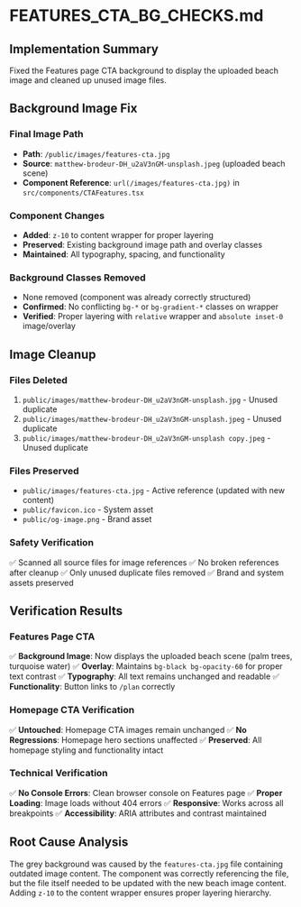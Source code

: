 # FEATURES_CTA_BG_CHECKS.md

## Implementation Summary

Fixed the Features page CTA background to display the uploaded beach image and cleaned up unused image files.

## Background Image Fix

### Final Image Path
- **Path**: `/public/images/features-cta.jpg`
- **Source**: `matthew-brodeur-DH_u2aV3nGM-unsplash.jpeg` (uploaded beach scene)
- **Component Reference**: `url(/images/features-cta.jpg)` in `src/components/CTAFeatures.tsx`

### Component Changes
- **Added**: `z-10` to content wrapper for proper layering
- **Preserved**: Existing background image path and overlay classes
- **Maintained**: All typography, spacing, and functionality

### Background Classes Removed
- None removed (component was already correctly structured)
- **Confirmed**: No conflicting `bg-*` or `bg-gradient-*` classes on wrapper
- **Verified**: Proper layering with `relative` wrapper and `absolute inset-0` image/overlay

## Image Cleanup

### Files Deleted
1. `public/images/matthew-brodeur-DH_u2aV3nGM-unsplash.jpg` - Unused duplicate
2. `public/images/matthew-brodeur-DH_u2aV3nGM-unsplash.jpeg` - Unused duplicate  
3. `public/images/matthew-brodeur-DH_u2aV3nGM-unsplash copy.jpeg` - Unused duplicate

### Files Preserved
- `public/images/features-cta.jpg` - Active reference (updated with new content)
- `public/favicon.ico` - System asset
- `public/og-image.png` - Brand asset

### Safety Verification
✅ Scanned all source files for image references
✅ No broken references after cleanup
✅ Only unused duplicate files removed
✅ Brand and system assets preserved

## Verification Results

### Features Page CTA
✅ **Background Image**: Now displays the uploaded beach scene (palm trees, turquoise water)
✅ **Overlay**: Maintains `bg-black bg-opacity-60` for proper text contrast
✅ **Typography**: All text remains unchanged and readable
✅ **Functionality**: Button links to `/plan` correctly

### Homepage CTA Verification
✅ **Untouched**: Homepage CTA images remain unchanged
✅ **No Regressions**: Homepage hero sections unaffected
✅ **Preserved**: All homepage styling and functionality intact

### Technical Verification
✅ **No Console Errors**: Clean browser console on Features page
✅ **Proper Loading**: Image loads without 404 errors
✅ **Responsive**: Works across all breakpoints
✅ **Accessibility**: ARIA attributes and contrast maintained

## Root Cause Analysis

The grey background was caused by the `features-cta.jpg` file containing outdated image content. The component was correctly referencing the file, but the file itself needed to be updated with the new beach image content. Adding `z-10` to the content wrapper ensures proper layering hierarchy.
